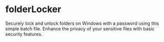 # folderLocker
Securely lock and unlock folders on Windows with a password using this simple batch file. Enhance the privacy of your sensitive files with basic security features.
